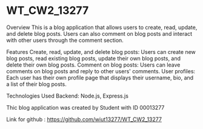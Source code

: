 # WT_CW2_13277

Overview
This is a blog application that allows users to create, read, update, and delete blog posts. Users can also comment on blog posts and interact with other users through the comment section.

Features
Create, read, update, and delete blog posts: Users can create new blog posts, read existing blog posts, update their own blog posts, and delete their own blog posts.
Comment on blog posts: Users can leave comments on blog posts and reply to other users' comments.
User profiles: Each user has their own profile page that displays their username, bio, and a list of their blog posts.

Technologies Used
Backend: Node.js, Express.js

Thic blog application was created by Student with ID 00013277

Link for github : https://github.com/wiut13277/WT_CW2_13277
